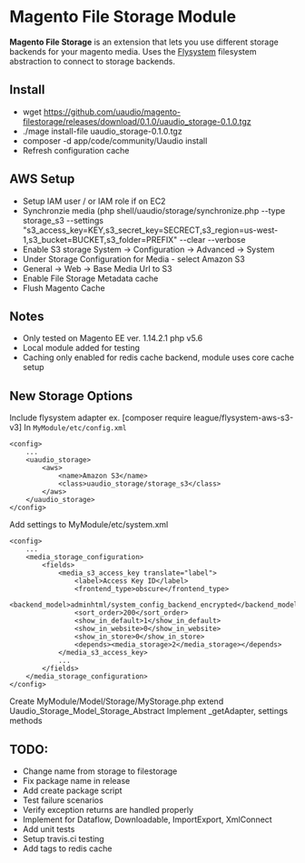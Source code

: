 # Magento File Storage Module

**Magento File Storage** is an extension that lets you use different storage backends for your magento media. Uses the [Flysystem](http://flysystem.thephpleague.com) filesystem abstraction to connect to storage backends.

## Install
* wget https://github.com/uaudio/magento-filestorage/releases/download/0.1.0/uaudio_storage-0.1.0.tgz
* ./mage install-file uaudio_storage-0.1.0.tgz
* composer -d app/code/community/Uaudio install 
* Refresh configuration cache

## AWS Setup
* Setup IAM user / or IAM role if on EC2
* Synchronzie media (php shell/uaudio/storage/synchronize.php --type storage_s3 --settings "s3_access_key=KEY,s3_secret_key=SECRECT,s3_region=us-west-1,s3_bucket=BUCKET,s3_folder=PREFIX" --clear --verbose
* Enable S3 storage System -> Configuration -> Advanced -> System
* Under Storage Configuration for Media - select Amazon S3
* General -> Web -> Base Media Url to S3
* Enable File Storage Metadata cache
* Flush Magento Cache

## Notes
* Only tested on Magento EE ver. 1.14.2.1 php v5.6
* Local module added for testing
* Caching only enabled for redis cache backend, module uses core cache setup

## New Storage Options
Include flysystem adapter ex. [composer require league/flysystem-aws-s3-v3]
In `MyModule/etc/config.xml`
```
<config>
    ...
    <uaudio_storage>
        <aws>
            <name>Amazon S3</name>
            <class>uaudio_storage/storage_s3</class>
        </aws>
    </uaudio_storage>
</config>
```
Add settings to MyModule/etc/system.xml
```
<config>
    ...
    <media_storage_configuration>
        <fields>
            <media_s3_access_key translate="label">
                <label>Access Key ID</label>
                <frontend_type>obscure</frontend_type>
                <backend_model>adminhtml/system_config_backend_encrypted</backend_model>
                <sort_order>200</sort_order>
                <show_in_default>1</show_in_default>
                <show_in_website>0</show_in_website>
                <show_in_store>0</show_in_store>
                <depends><media_storage>2</media_storage></depends>
            </media_s3_access_key>
            ...
        </fields>
    </media_storage_configuration>
</config>
```
Create MyModule/Model/Storage/MyStorage.php extend Uaudio_Storage_Model_Storage_Abstract Implement _getAdapter, settings methods

## TODO:
* Change name from storage to filestorage
* Fix package name in release
* Add create package script
* Test failure scenarios
* Verify exception returns are handled properly
* Implement for Dataflow, Downloadable, ImportExport, XmlConnect
* Add unit tests 
* Setup travis.ci testing
* Add tags to redis cache

